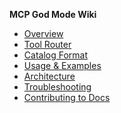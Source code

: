 <!-- GitHub Wiki-style sidebar (kept in-repo) -->
**MCP God Mode Wiki**

- [Overview](Overview.md)
- [Tool Router](Tool-Router.md)
- [Catalog Format](Catalog-Format.md)
- [Usage & Examples](Usage-Examples.md)
- [Architecture](Architecture.md)
- [Troubleshooting](Troubleshooting.md)
- [Contributing to Docs](Contributing-Docs.md)

